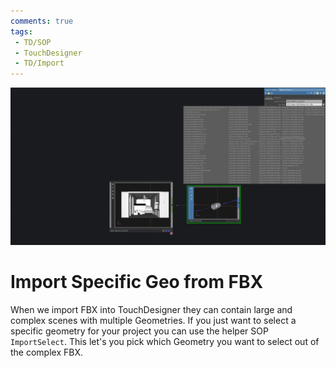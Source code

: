 ```yaml
---
comments: true
tags:
 - TD/SOP
 - TouchDesigner
 - TD/Import
---
```


![Importing specific Geo from FBX](./img/ImportPartFBX.png)
# Import Specific Geo from FBX
When we import FBX into TouchDesigner they can contain large and complex scenes with multiple Geometries. If you just want to select a specific geometry for your
project you can use the helper SOP `ImportSelect`. This let's you pick which Geometry you want to select out of the complex FBX.




